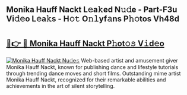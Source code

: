 ## Monika Hauff Nackt L𝚎a𝚔ed N𝚞𝚍e - Part-F3u Vi𝚍𝚎o L𝚎a𝚔s - H𝚘𝚝 O𝚗𝚕yf𝚊ns P𝚑𝚘tos Vh48d

# <h2><a href="http://kf86xvj.oniu.top/?m=Monika+Hauff+Nackt">🔗👉 🔴 Monika Hauff Nackt P𝚑ot𝚘𝚜 V𝚒d𝚎o</a></h2>

[![Monika Hauff Nackt Nu𝚍e𝚜](https://i.imgur.com/0qMVB7G.gif)](http://kf86xvj.oniu.top/?m=Monika+Hauff+Nackt)
Web-based artist and amusement giver Monika Hauff Nackt, known for publishing dance and lifestyle tutorials through trending dance moves and short films. Outstanding mime artist Monika Hauff Nackt, recognized for their remarkable abilities and achievements in the art of silent storytelling.  
